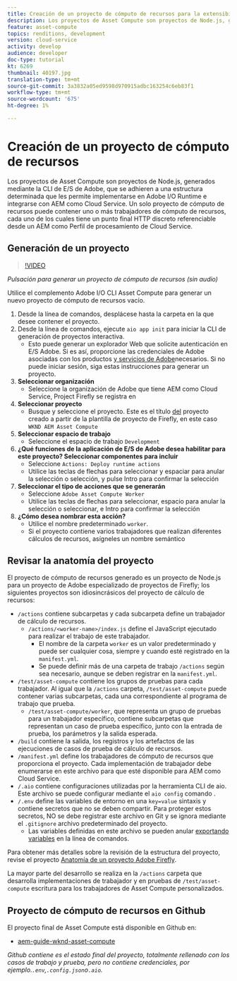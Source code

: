 ```yaml
---
title: Creación de un proyecto de cómputo de recursos para la extensibilidad de cómputo de recursos
description: Los proyectos de Asset Compute son proyectos de Node.js, generados mediante la CLI de E/S de Adobe, que se adhieren a una estructura determinada que permite implementarlos en Adobe I/O Runtime e integrarlos con AEM como Cloud Service.
feature: asset-compute
topics: renditions, development
version: cloud-service
activity: develop
audience: developer
doc-type: tutorial
kt: 6269
thumbnail: 40197.jpg
translation-type: tm+mt
source-git-commit: 3a3832a05ed9598d970915adbc163254c6eb83f1
workflow-type: tm+mt
source-wordcount: '675'
ht-degree: 1%

---
```



# Creación de un proyecto de cómputo de recursos

Los proyectos de Asset Compute son proyectos de Node.js, generados mediante la CLI de E/S de Adobe, que se adhieren a una estructura determinada que les permite implementarse en Adobe I/O Runtime e integrarse con AEM como Cloud Service. Un solo proyecto de cómputo de recursos puede contener uno o más trabajadores de cómputo de recursos, cada uno de los cuales tiene un punto final HTTP discreto referenciable desde un AEM como Perfil de procesamiento de Cloud Service.

## Generación de un proyecto

>[!VIDEO](https://video.tv.adobe.com/v/40197/?quality=12&learn=on)

_Pulsación para generar un proyecto de cómputo de recursos (sin audio)_


Utilice el complemento [](../set-up/development-environment.md#aio-cli) Adobe I/O CLI Asset Compute para generar un nuevo proyecto de cómputo de recursos vacío.

1. Desde la línea de comandos, desplácese hasta la carpeta en la que desee contener el proyecto.
1. Desde la línea de comandos, ejecute `aio app init` para iniciar la CLI de generación de proyectos interactiva.
   + Esto puede generar un explorador Web que solicite autenticación en E/S Adobe. Si es así, proporcione las credenciales de Adobe asociadas con los productos [y servicios de Adobe](../set-up/accounts-and-services.md)necesarios. Si no puede iniciar sesión, siga estas instrucciones para generar un proyecto.
1. __Seleccionar organización__
   + Seleccione la organización de Adobe que tiene AEM como Cloud Service, Project Firefly se registra en
1. __Seleccionar proyecto__
   + Busque y seleccione el proyecto. Este es el título [del](../set-up/firefly.md) proyecto creado a partir de la plantilla de proyecto de Firefly, en este caso `WKND AEM Asset Compute`
1. __Seleccionar espacio de trabajo__
   + Seleccione el espacio de trabajo `Development`
1. __¿Qué funciones de la aplicación de E/S de Adobe desea habilitar para este proyecto? Seleccionar componentes para incluir__
   + Seleccione `Actions: Deploy runtime actions`
   + Utilice las teclas de flechas para seleccionar y espaciar para anular la selección o selección, y pulse Intro para confirmar la selección
1. __Seleccionar el tipo de acciones que se generarán__
   + Seleccione `Adobe Asset Compute Worker`
   + Utilice las teclas de flechas para seleccionar, espacio para anular la selección o seleccionar, e Intro para confirmar la selección
1. __¿Cómo desea nombrar esta acción?__
   + Utilice el nombre predeterminado `worker`.
   + Si el proyecto contiene varios trabajadores que realizan diferentes cálculos de recursos, asígneles un nombre semántico

## Revisar la anatomía del proyecto

El proyecto de cómputo de recursos generado es un proyecto de Node.js para un proyecto de Adobe especializado de proyectos de Firefly; los siguientes proyectos son idiosincrásicos del proyecto de cálculo de recursos:

+ `/actions` contiene subcarpetas y cada subcarpeta define un trabajador de cálculo de recursos.
   + `/actions/<worker-name>/index.js` define el JavaScript ejecutado para realizar el trabajo de este trabajador.
      + El nombre de la carpeta `worker` es un valor predeterminado y puede ser cualquier cosa, siempre y cuando esté registrado en la `manifest.yml`.
      + Se puede definir más de una carpeta de trabajo `/actions` según sea necesario, aunque se deben registrar en la `manifest.yml`.
+ `/test/asset-compute` contiene los grupos de pruebas para cada trabajador. Al igual que la `/actions` carpeta, `/test/asset-compute` puede contener varias subcarpetas, cada una correspondiente al programa de trabajo que prueba.
   + `/test/asset-compute/worker`, que representa un grupo de pruebas para un trabajador específico, contiene subcarpetas que representan un caso de prueba específico, junto con la entrada de prueba, los parámetros y la salida esperada.
+ `/build` contiene la salida, los registros y los artefactos de las ejecuciones de casos de prueba de cálculo de recursos.
+ `/manifest.yml` define los trabajadores de cómputo de recursos que proporciona el proyecto. Cada implementación de trabajador debe enumerarse en este archivo para que esté disponible para AEM como Cloud Service.
+ `/.aio` contiene configuraciones utilizadas por la herramienta CLI de aio. Este archivo se puede configurar mediante el `aio config` comando .
+ `/.env` define las variables de entorno en una `key=value` sintaxis y contiene secretos que no se deben compartir. Para proteger estos secretos, NO se debe registrar este archivo en Git y se ignora mediante el `.gitignore` archivo predeterminado del proyecto.
   + Las variables definidas en este archivo se pueden anular [exportando variables](../deploy/runtime.md) en la línea de comandos.

Para obtener más detalles sobre la revisión de la estructura del proyecto, revise el proyecto [Anatomía de un proyecto Adobe Firefly](https://github.com/AdobeDocs/project-firefly/blob/master/getting_started/first_app.md#5-anatomy-of-a-project-firefly-application).

La mayor parte del desarrollo se realiza en la `/actions` carpeta que desarrolla implementaciones de trabajador y en pruebas de `/test/asset-compute` escritura para los trabajadores de Asset Compute personalizados.

## Proyecto de cómputo de recursos en Github

El proyecto final de Asset Compute está disponible en Github en:

+ [aem-guide-wknd-asset-compute](https://github.com/adobe/aem-guides-wknd-asset-compute)

_Github contiene es el estado final del proyecto, totalmente rellenado con los casos de trabajo y prueba, pero no contiene credenciales, por ejemplo.`.env`,`.config.json`o`.aio`._